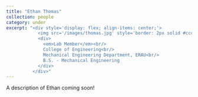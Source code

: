```yaml
---
title: "Ethan Thomas"
collection: people
category: under
excerpt: "<div style='display: flex; align-items: center;'>
            <img src='/images/thomas.jpg' style='border: 2px solid #ccc; border-radius: 10px; width: 150px; margin-right: 1rem;'>
            <div>
              <em>Lab Member</em><br/>
              College of Engineering<br/>
              Mechanical Engineering Department, ERAU<br/>
              B.S. - Mechanical Engineering
            </div>
          </div>"
---
```


A description of Ethan coming soon!